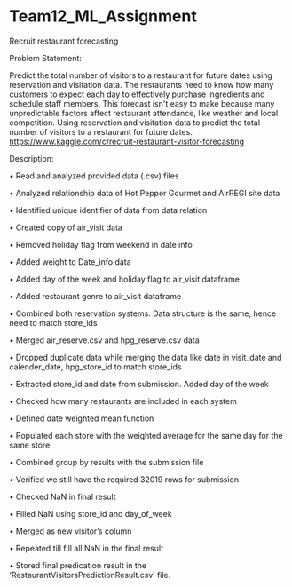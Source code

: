 # Team12_ML_Assignment
Recruit restaurant forecasting

Problem Statement:
 
Predict the total number of visitors to a restaurant for future dates using reservation and visitation data. The restaurants need to know how many customers to expect each day to effectively purchase ingredients and schedule staff members. This forecast isn't easy to make because many unpredictable factors affect restaurant attendance, like weather and local competition. Using reservation and visitation data to predict the total number of visitors to a restaurant for future dates.
https://www.kaggle.com/c/recruit-restaurant-visitor-forecasting



Description:

•	Read and analyzed provided data (.csv) files

•	Analyzed relationship data of Hot Pepper Gourmet and AirREGI site data

•	Identified unique identifier of data from data relation

•	Created copy of air_visit data

•	Removed holiday flag from weekend in date info 

•	Added weight to Date_info data

•	Added day of the week and holiday flag to air_visit dataframe

•	Added restaurant genre to air_visit dataframe

•	Combined both reservation systems. Data structure is the same, hence need to match store_ids

•	Merged air_reserve.csv and hpg_reserve.csv data

•	Dropped duplicate data while merging the data like date in visit_date and calender_date, hpg_store_id to match store_ids

•	Extracted store_id and date from submission. Added day of the week

•	Checked how many restaurants are included in each system

•	Defined date weighted mean function 

•	Populated each store with the weighted average for the same day for the same store

•	Combined group by results with the submission file

•	Verified we still have the required 32019 rows for submission

•	Checked NaN in final result

•	Filled NaN using store_id and day_of_week 

•	Merged as new visitor’s column 

•	Repeated till fill all NaN in the final result

•	Stored final predication result in the ‘RestaurantVisitorsPredictionResult.csv’ file.

